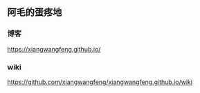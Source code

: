 ## 阿毛的蛋疼地

### 博客

https://xiangwangfeng.github.io/


### wiki

https://github.com/xiangwangfeng/xiangwangfeng.github.io/wiki






